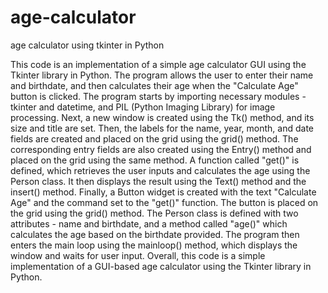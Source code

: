 # age-calculator
age calculator using tkinter in Python

This code is an implementation of a simple age calculator GUI using the Tkinter library in Python. The program allows the user to enter their name and birthdate, and then calculates their age when the "Calculate Age" button is clicked.
The program starts by importing necessary modules - tkinter and datetime, and PIL (Python Imaging Library) for image processing.
Next, a new window is created using the Tk() method, and its size and title are set. Then, the labels for the name, year, month, and date fields are created and placed on the grid using the grid() method. The corresponding entry fields are also created using the Entry() method and placed on the grid using the same method.
A function called "get()" is defined, which retrieves the user inputs and calculates the age using the Person class. It then displays the result using the Text() method and the insert() method.
Finally, a Button widget is created with the text "Calculate Age" and the command set to the "get()" function. The button is placed on the grid using the grid() method.
The Person class is defined with two attributes - name and birthdate, and a method called "age()" which calculates the age based on the birthdate provided.
The program then enters the main loop using the mainloop() method, which displays the window and waits for user input.
Overall, this code is a simple implementation of a GUI-based age calculator using the Tkinter library in Python.
